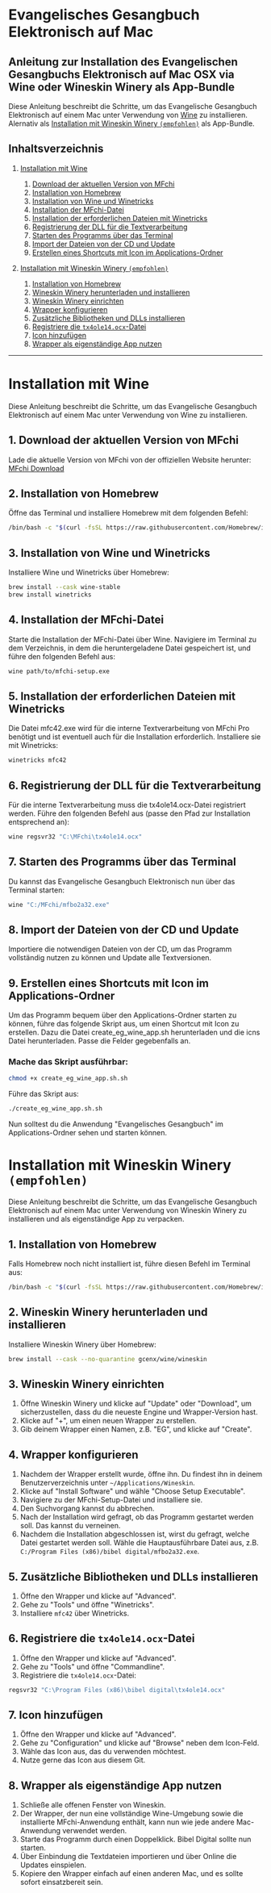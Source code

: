 # Evangelisches Gesangbuch Elektronisch auf Mac

## Anleitung zur Installation des Evangelischen Gesangbuchs Elektronisch auf Mac OSX via Wine oder Wineskin Winery als App-Bundle

Diese Anleitung beschreibt die Schritte, um das Evangelische Gesangbuch Elektronisch auf einem Mac unter Verwendung von [Wine](#installation-mit-wine) zu installieren.
Alernativ als [Installation mit Wineskin Winery ```(empfohlen)```](#installation-mit-wineskin-winery) als App-Bundle.
## Inhaltsverzeichnis

1. [Installation mit Wine](#installation-mit-wine)
    1. [Download der aktuellen Version von MFchi](#1-download-der-aktuellen-version-von-mfchi)
    2. [Installation von Homebrew](#2-installation-von-homebrew)
    3. [Installation von Wine und Winetricks](#3-installation-von-wine-und-winetricks)
    4. [Installation der MFchi-Datei](#4-installation-der-mfchi-datei)
    5. [Installation der erforderlichen Dateien mit Winetricks](#5-installation-der-erforderlichen-dateien-mit-winetricks)
    6. [Registrierung der DLL für die Textverarbeitung](#6-registrierung-der-dll-für-die-textverarbeitung)
    7. [Starten des Programms über das Terminal](#7-starten-des-programms-über-das-terminal)
    8. [Import der Dateien von der CD und Update](#8-import-der-dateien-von-der-cd-und-update)
    9. [Erstellen eines Shortcuts mit Icon im Applications-Ordner](#9-erstellen-eines-shortcuts-mit-icon-im-applications-ordner)

2. [Installation mit Wineskin Winery ```(empfohlen)```](#installation-mit-wineskin-winery)
    1. [Installation von Homebrew](#1-installation-von-homebrew)
    2. [Wineskin Winery herunterladen und installieren](#2-wineskin-winery-herunterladen-und-installieren)
    3. [Wineskin Winery einrichten](#3-wineskin-winery-einrichten)
    4. [Wrapper konfigurieren](#4-wrapper-konfigurieren)
    5. [Zusätzliche Bibliotheken und DLLs installieren](#5-zusätzliche-bibliotheken-und-dlls-installieren)
    6. [Registriere die `tx4ole14.ocx`-Datei](#6-registriere-die-tx4ole14ocx-datei)
    7. [Icon hinzufügen](#7-icon-hinzufügen)
    8. [Wrapper als eigenständige App nutzen](#8-wrapper-als-eigenständige-app-nutzen)

---
# Installation mit Wine

Diese Anleitung beschreibt die Schritte, um das Evangelische Gesangbuch Elektronisch auf einem Mac unter Verwendung von Wine zu installieren.

## 1. Download der aktuellen Version von MFchi

Lade die aktuelle Version von MFchi von der offiziellen Website herunter:
[MFchi Download](https://www.mfchi.org/epages/es122753.sf/de_DE/?ObjectPath=/Shops/es122753/Categories/Support/Download/Updates/Update_auf_aktuelle_Version)

## 2. Installation von Homebrew

Öffne das Terminal und installiere Homebrew mit dem folgenden Befehl:

```sh
/bin/bash -c "$(curl -fsSL https://raw.githubusercontent.com/Homebrew/install/HEAD/install.sh)"
```
## 3. Installation von Wine und Winetricks

Installiere Wine und Winetricks über Homebrew:

```sh
brew install --cask wine-stable
brew install winetricks
```

## 4. Installation der MFchi-Datei

Starte die Installation der MFchi-Datei über Wine. Navigiere im Terminal zu dem Verzeichnis, in dem die heruntergeladene Datei gespeichert ist, und führe den folgenden Befehl aus:

```sh
wine path/to/mfchi-setup.exe
```

## 5. Installation der erforderlichen Dateien mit Winetricks

Die Datei mfc42.exe wird für die interne Textverarbeitung von MFchi Pro benötigt und ist eventuell auch für die Installation erforderlich. Installiere sie mit Winetricks:

```sh
winetricks mfc42
```

## 6. Registrierung der DLL für die Textverarbeitung

Für die interne Textverarbeitung muss die tx4ole14.ocx-Datei registriert werden. Führe den folgenden Befehl aus (passe den Pfad zur Installation entsprechend an):

```sh
wine regsvr32 "C:\MFchi\tx4ole14.ocx"
```

## 7. Starten des Programms über das Terminal

Du kannst das Evangelische Gesangbuch Elektronisch nun über das Terminal starten:

```sh
wine "C:/MFchi/mfbo2a32.exe"
```

## 8. Import der Dateien von der CD und Update

Importiere die notwendigen Dateien von der CD, um das Programm vollständig nutzen zu können und Update alle Textversionen.

## 9. Erstellen eines Shortcuts mit Icon im Applications-Ordner

Um das Programm bequem über den Applications-Ordner starten zu können, führe das folgende Skript aus, um einen Shortcut mit Icon zu erstellen. Dazu die Datei create_eg_wine_app.sh herunterladen und die icns Datei herunterladen. Passe die Felder gegebenfalls an.

### Mache das Skript ausführbar:

```sh
chmod +x create_eg_wine_app.sh.sh
```

Führe das Skript aus:

```sh
./create_eg_wine_app.sh.sh
```

Nun solltest du die Anwendung "Evangelisches Gesangbuch" im Applications-Ordner sehen und starten können.

# Installation mit Wineskin Winery ```(empfohlen)```

Diese Anleitung beschreibt die Schritte, um das Evangelische Gesangbuch Elektronisch auf einem Mac unter Verwendung von Wineskin Winery zu installieren und als eigenständige App zu verpacken.

## 1. Installation von Homebrew

Falls Homebrew noch nicht installiert ist, führe diesen Befehl im Terminal aus:

```sh
/bin/bash -c "$(curl -fsSL https://raw.githubusercontent.com/Homebrew/install/HEAD/install.sh)"
```

## 2. Wineskin Winery herunterladen und installieren

Installiere Wineskin Winery über Homebrew:

```sh
brew install --cask --no-quarantine gcenx/wine/wineskin
```

## 3. Wineskin Winery einrichten

1. Öffne Wineskin Winery und klicke auf "Update" oder "Download", um sicherzustellen, dass du die neueste Engine und Wrapper-Version hast.
2. Klicke auf "+", um einen neuen Wrapper zu erstellen.
3. Gib deinem Wrapper einen Namen, z.B. "EG", und klicke auf "Create". 

## 4. Wrapper konfigurieren

1. Nachdem der Wrapper erstellt wurde, öffne ihn. Du findest ihn in deinem Benutzerverzeichnis unter `~/Applications/Wineskin`.
2. Klicke auf "Install Software" und wähle "Choose Setup Executable".
3. Navigiere zu der MFchi-Setup-Datei und installiere sie.
4. Den Suchvorgang kannst du abbrechen.
5. Nach der Installation wird gefragt, ob das Programm gestartet werden soll. Das kannst du verneinen.
6. Nachdem die Installation abgeschlossen ist, wirst du gefragt, welche Datei gestartet werden soll. Wähle die Hauptausführbare Datei aus, z.B. `C:/Program Files (x86)/bibel digital/mfbo2a32.exe`.

## 5. Zusätzliche Bibliotheken und DLLs installieren

1. Öffne den Wrapper und klicke auf "Advanced".
2. Gehe zu "Tools" und öffne "Winetricks".
3. Installiere `mfc42` über Winetricks.

## 6. Registriere die `tx4ole14.ocx`-Datei

1. Öffne den Wrapper und klicke auf "Advanced".
2. Gehe zu "Tools" und öffne "Commandline".
3. Registriere die `tx4ole14.ocx`-Datei:
```sh
regsvr32 "C:\Program Files (x86)\bibel digital\tx4ole14.ocx"
```

## 7. Icon hinzufügen

1. Öffne den Wrapper und klicke auf "Advanced".
2. Gehe zu "Configuration" und klicke auf "Browse" neben dem Icon-Feld.
3. Wähle das Icon aus, das du verwenden möchtest.
4. Nutze gerne das Icon aus diesem Git.

## 8. Wrapper als eigenständige App nutzen

1. Schließe alle offenen Fenster von Wineskin.
2. Der Wrapper, der nun eine vollständige Wine-Umgebung sowie die installierte MFchi-Anwendung enthält, kann nun wie jede andere Mac-Anwendung verwendet werden.
3. Starte das Programm durch einen Doppelklick. Bibel Digital sollte nun starten.
4. Über Einbindung die Textdateien importieren und über Online die Updates einspielen.
5. Kopiere den Wrapper einfach auf einen anderen Mac, und es sollte sofort einsatzbereit sein.

